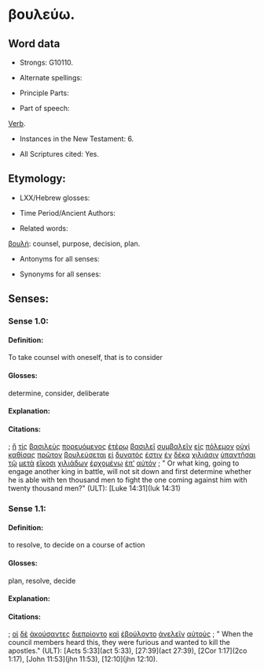 # βουλεύω.

<!-- Status: S2=NeedsFinalCheck -->
<!-- Lexica used for edits: LN MM BDAG-->

## Word data

* Strongs: G10110.


* Alternate spellings:

* Principle Parts: 

* Part of speech: 

[Verb](http://ugg.readthedocs.io/en/latest/verb.html). 

* Instances in the New Testament: 6.

* All Scriptures cited: Yes.

## Etymology: 

* LXX/Hebrew glosses: 

* Time Period/Ancient Authors: 

* Related words: 

[βουλή](../G10120/01.md): counsel, purpose, decision, plan.

* Antonyms for all senses:

* Synonyms for all senses: 

## Senses:

### Sense  1.0: 

#### Definition: 

To take counsel with oneself, that is to consider

#### Glosses: 

determine, consider, deliberate

#### Explanation: 

#### Citations:

; [ἢ](../G22280/01.md) [τίς](../G51010/01.md) [βασιλεὺς](../G09350/01.md) [πορευόμενος](../G41980/01.md) [ἑτέρῳ](../G20870/01.md) [βασιλεῖ](../G09350/01.md) [συμβαλεῖν](../G48200/01.md) [εἰς](../G15190/01.md) [πόλεμον](../G41710/01.md) [οὐχὶ](../G37800/01.md) [καθίσας](../G25230/01.md) [πρῶτον](../G99999/01.md) [βουλεύσεται](../G10110/01.md) [εἰ](../G14870/01.md) [δυνατός](../G14150/01.md) [ἐστιν](../G99999/01.md) [ἐν](../G17220/01.md) [δέκα](../G11760/01.md) [χιλιάσιν](../G55050/01.md) [ὑπαντῆσαι](../G52210/01.md) [τῷ](../G35880/01.md) [μετὰ](../G33260/01.md) [εἴκοσι](../G15010/01.md) [χιλιάδων](../G55050/01.md) [ἐρχομένῳ](../G20640/01.md) [ἐπ’](../G19090/01.md) [αὐτόν](../G08460/01.md)
; " Or what king, going to engage another king in battle, will not sit down and first determine whether he is able with ten thousand men to fight the one coming against him with twenty thousand men?" (ULT): 
[Luke 14:31](luk 14:31)

### Sense  1.1: 

#### Definition: 

to resolve, to decide on a course of action

#### Glosses: 

plan, resolve, decide

#### Explanation: 

#### Citations: 

; [οἱ](../G35880/01.md) [δὲ](../G11610/01.md) [ἀκούσαντες](../G01910/01.md) [διεπρίοντο](../G12820/01.md) [καὶ](../G25320/01.md) [ἐβούλοντο](../G10140/01.md) [ἀνελεῖν](../G03370/01.md) [αὐτούς](../G08460/01.md)
; " When the council members heard this, they were furious and wanted to kill the apostles." (ULT): 
[Acts 5:33](act 5:33),  [27:39](act 27:39), [2Cor 1:17](2co 1:17), [John 11:53](jhn 11:53),  [12:10](jhn 12:10).
